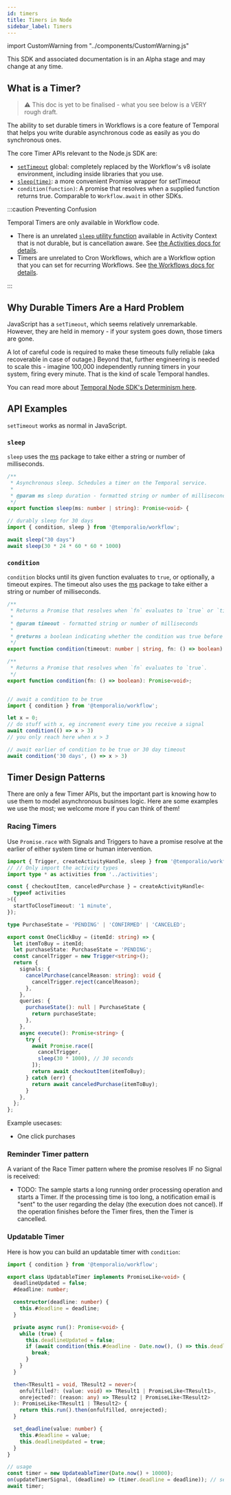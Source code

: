 ```yaml
---
id: timers
title: Timers in Node
sidebar_label: Timers
---
```


import CustomWarning from "../components/CustomWarning.js"

<CustomWarning>

This SDK and associated documentation is in an Alpha stage and may change at any time.

</CustomWarning>

## What is a Timer?

> ⚠️ This doc is yet to be finalised - what you see below is a VERY rough draft.

The ability to set durable timers in Workflows is a core feature of Temporal that helps you write durable asynchronous code as easily as you do synchronous ones.

The core Timer APIs relevant to the Node.js SDK are:

- [`setTimeout`](https://nodejs.temporal.io/api/namespaces/workflow/#timers) global: completely replaced by the Workflow's v8 isolate environment, including inside libraries that you use.
- [`sleep(time)`](https://nodejs.temporal.io/api/namespaces/workflow/#sleep): a more convenient Promise wrapper for setTimeout
- `condition(function)`: A promise that resolves when a supplied function returns true. Comparable to `Workflow.await` in other SDKs.

:::caution Preventing Confusion

Temporal Timers are only available in Workflow code.

- There is an unrelated [`sleep` utility function](https://nodejs.temporal.io/api/classes/activity.context/#sleep) available in Activity Context that is not durable, but is cancellation aware. See [the Activities docs for details](/docs/node/activities).
- Timers are unrelated to Cron Workflows, which are a Workflow option that you can set for recurring Workflows. See [the Workflows docs for details](/docs/node/workflows).

:::

## Why Durable Timers Are a Hard Problem

JavaScript has a `setTimeout`, which seems relatively unremarkable.
However, they are held in memory - if your system goes down, those timers are gone.

A lot of careful code is required to make these timeouts fully reliable (aka recoverable in case of outage.)
Beyond that, further engineering is needed to scale this - imagine 100,000 independently running timers in your system, firing every minute.
That is the kind of scale Temporal handles.

<!-- Note: these are notes from Maxim - we should build out examples and recommend this as best practice in future.
When writing Workflows with timers, you need to take care that it handles jumps of time.
What we mean by "handling jumps": if you had timers that were supposed to go off at 1.15, 1.30, and 1.45pm, and your system goes down from 1pm to 2pm, then at 2pm when the system comes back up all 3 timers will fire at once. If your workflow code relies on the timers resolving in precise order, write these checks yourself.
-->

You can read more about [Temporal Node SDK's Determinism here](/docs/node/determinism).

## API Examples

`setTimeout` works as normal in JavaScript.

### `sleep`

`sleep` uses the [ms](https://www.npmjs.com/package/ms) package to take either a string or number of milliseconds.

```ts
/**
 * Asynchronous sleep. Schedules a timer on the Temporal service.
 *
 * @param ms sleep duration - formatted string or number of milliseconds
 */
export function sleep(ms: number | string): Promise<void> {

// durably sleep for 30 days
import { condition, sleep } from '@temporalio/workflow';

await sleep("30 days")
await sleep(30 * 24 * 60 * 60 * 1000)
```

### `condition`

`condition` blocks until its given function evaluates to `true`, or optionally, a timeout expires. 
The timeout also uses the [ms](https://www.npmjs.com/package/ms) package to take either a string or number of milliseconds.

```ts
/**
 * Returns a Promise that resolves when `fn` evaluates to `true` or `timeout` expires.
 *
 * @param timeout - formatted string or number of milliseconds
 *
 * @returns a boolean indicating whether the condition was true before the timeout expires
 */
export function condition(timeout: number | string, fn: () => boolean): Promise<boolean>;

/**
 * Returns a Promise that resolves when `fn` evaluates to `true`.
 */
export function condition(fn: () => boolean): Promise<void>;


// await a condition to be true
import { condition } from '@temporalio/workflow';

let x = 0;
// do stuff with x, eg increment every time you receive a signal
await condition(() => x > 3)
// you only reach here when x > 3

// await earlier of condition to be true or 30 day timeout
await condition('30 days', () => x > 3)
```

## Timer Design Patterns

There are only a few Timer APIs, but the important part is knowing how to use them to model asynchronous businses logic. Here are some examples we use the most; we welcome more if you can think of them!

### Racing Timers

Use `Promise.race` with Signals and Triggers to have a promise resolve at the earlier of either system time or human intervention.

```ts
import { Trigger, createActivityHandle, sleep } from '@temporalio/workflow';
// // Only import the activity types
import type * as activities from '../activities';

const { checkoutItem, canceledPurchase } = createActivityHandle<
  typeof activities
>({
  startToCloseTimeout: '1 minute',
});

type PurchaseState = 'PENDING' | 'CONFIRMED' | 'CANCELED';

export const OneClickBuy = (itemId: string) => {
  let itemToBuy = itemId;
  let purchaseState: PurchaseState = 'PENDING';
  const cancelTrigger = new Trigger<string>();
  return {
    signals: {
      cancelPurchase(cancelReason: string): void {
        cancelTrigger.reject(cancelReason);
      },
    },
    queries: {
      purchaseState(): null | PurchaseState {
        return purchaseState;
      },
    },
    async execute(): Promise<string> {
      try {
        await Promise.race([
          cancelTrigger,
          sleep(30 * 1000), // 30 seconds
        ]);
        return await checkoutItem(itemToBuy);
      } catch (err) {
        return await canceledPurchase(itemToBuy);
      }
    },
  };
};
```

Example usecases:

- One click purchases

### Reminder Timer pattern

A variant of the Race Timer pattern where the promise resolves IF no Signal is received:

- TODO: The sample starts a long running order processing operation and starts a Timer. If the processing time is too long, a notification email is "sent" to the user regarding the delay (the execution does not cancel). If the operation finishes before the Timer fires, then the Timer is cancelled.

<!-- SNIPSTART nodejs-timer-reminder-workflow -->
<!--SNIPEND-->

### Updatable Timer

Here is how you can build an updatable timer with `condition`:

```ts
import { condition } from '@temporalio/workflow';

export class UpdatableTimer implements PromiseLike<void> {
  deadlineUpdated = false;
  #deadline: number;

  constructor(deadline: number) {
    this.#deadline = deadline;
  }

  private async run(): Promise<void> {
    while (true) {
      this.deadlineUpdated = false;
      if (await condition(this.#deadline - Date.now(), () => this.deadlineUpdated)) {
        break;
      }
    }
  }

  then<TResult1 = void, TResult2 = never>(
    onfulfilled?: (value: void) => TResult1 | PromiseLike<TResult1>,
    onrejected?: (reason: any) => TResult2 | PromiseLike<TResult2>
  ): PromiseLike<TResult1 | TResult2> {
    return this.run().then(onfulfilled, onrejected);
  }

  set_deadline(value: number) {
    this.#deadline = value;
    this.deadlineUpdated = true;
  }
}

// usage
const timer = new UpdateableTimer(Date.now() + 10000);
on(updateTimerSignal, (deadline) => (timer.deadline = deadline)); // send in new deadlines via Signal
await timer;
```
